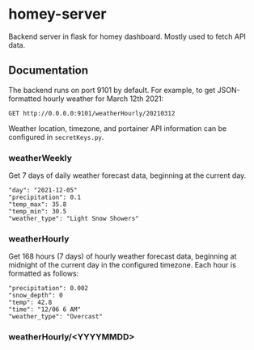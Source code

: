 # homey-server

Backend server in flask for homey dashboard. Mostly used to fetch API data.

## Documentation
The backend runs on port 9101 by default. For example, to get JSON-formatted hourly weather for March 12th 2021:
    
    GET http://0.0.0.0:9101/weatherHourly/20210312

Weather location, timezone, and portainer API information can be configured in `secretKeys.py`.

### weatherWeekly
Get 7 days of daily weather forecast data, beginning at the current day.

    "day": "2021-12-05"
    "precipitation": 0.1
    "temp_max": 35.8
    "temp_min": 30.5
    "weather_type": "Light Snow Showers"

### weatherHourly
Get 168 hours (7 days) of hourly weather forecast data, beginning at midnight of the current day in the configured timezone. Each hour is formatted as follows:

    "precipitation": 0.002
    "snow_depth": 0
    "temp": 42.8
    "time": "12/06 6 AM"
    "weather_type": "Overcast"

### weatherHourly/\<YYYYMMDD\>
Get 24 hours of hourly forecast data, beginning at midnight of the specified day in the configured timezone. If the current day is specified, the 24 hour window will begin at the start of the current hour.

    "precipitation": 0.048
    "snow_depth": 0
    "temp": 51.7
    "time": "4 PM"
    "weather_type": "Light Rain"

### portainerAuth
Attempt to authenticate the server with a local portainer API. Specify host, port, username, and password in `secretKeys.py`. Returns `True` if successful or already authenticated and `False` if the portainer API is unreachable or login information incorrect.

### portainerList
Returns a list of all running docker containers and their uptime as reported by portainer. Will attempt to `portainerAuth` if not already (auth must be successful before calling list). 

    {
        "name": "nextcloud"
        "status": "running"
        "uptime": "up 6 days"
    },
    {
        "name": "vaultwarden"
        "status": "running"
        "uptime": "up 2 hours"
    },
    ...



## Requirements
* python 3
* flask
* flask-cors

### Optional
* portainer (docker integration)
## Project setup & configuration
Fill out `secretKeys.example.py` with your private information, then rename to `secretKeys.py`

If integrating with portainer, ensure port 9000 is reachable where portianer is running (map 9000:9000 if running portainer via docker)

`pip install flask flask-cors`

`python app.py`